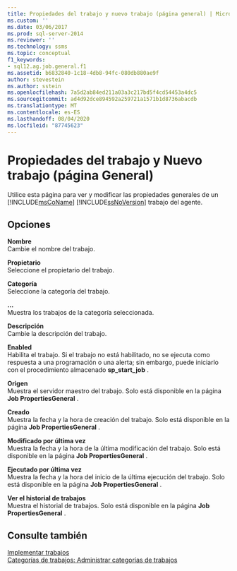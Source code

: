 ```yaml
---
title: Propiedades del trabajo y nuevo trabajo (página general) | Microsoft Docs
ms.custom: ''
ms.date: 03/06/2017
ms.prod: sql-server-2014
ms.reviewer: ''
ms.technology: ssms
ms.topic: conceptual
f1_keywords:
- sql12.ag.job.general.f1
ms.assetid: b6832840-1c18-4db8-94fc-080db880ae9f
author: stevestein
ms.author: sstein
ms.openlocfilehash: 7a5d2ab84ed211a03a3c217bd5f4cd54453a4dc5
ms.sourcegitcommit: ad4d92dce894592a259721a1571b1d8736abacdb
ms.translationtype: MT
ms.contentlocale: es-ES
ms.lasthandoff: 08/04/2020
ms.locfileid: "87745623"
---
```

# <a name="job-properties-and-new-job-general-page"></a>Propiedades del trabajo y Nuevo trabajo (página General)
  Utilice esta página para ver y modificar las propiedades generales de un [!INCLUDE[msCoName](../../includes/msconame-md.md)] [!INCLUDE[ssNoVersion](../../includes/ssnoversion-md.md)] trabajo del agente.  
  
## <a name="options"></a>Opciones  
 **Nombre**  
 Cambie el nombre del trabajo.  
  
 **Propietario**  
 Seleccione el propietario del trabajo.  
  
 **Categoría**  
 Seleccione la categoría del trabajo.  
  
 **...**  
 Muestra los trabajos de la categoría seleccionada.  
  
 **Descripción**  
 Cambie la descripción del trabajo.  
  
 **Enabled**  
 Habilita el trabajo. Si el trabajo no está habilitado, no se ejecuta como respuesta a una programación o una alerta; sin embargo, puede iniciarlo con el procedimiento almacenado **sp_start_job** .  
  
 **Origen**  
 Muestra el servidor maestro del trabajo. Solo está disponible en la página **Job PropertiesGeneral** .  
  
 **Creado**  
 Muestra la fecha y la hora de creación del trabajo. Solo está disponible en la página **Job PropertiesGeneral** .  
  
 **Modificado por última vez**  
 Muestra la fecha y la hora de la última modificación del trabajo. Solo está disponible en la página **Job PropertiesGeneral** .  
  
 **Ejecutado por última vez**  
 Muestra la fecha y la hora del inicio de la última ejecución del trabajo. Solo está disponible en la página **Job PropertiesGeneral** .  
  
 **Ver el historial de trabajos**  
 Muestra el historial de trabajos. Solo está disponible en la página **Job PropertiesGeneral** .  
  
## <a name="see-also"></a>Consulte también  
 [Implementar trabajos](implement-jobs.md)   
 [Categorías de trabajos: Administrar categorías de trabajos](job-categories-manage-job-categories.md)  
  
  
